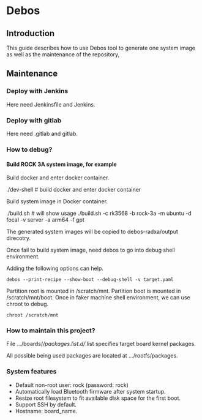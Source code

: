 # Debos

## Introduction

This guide describes how to use Debos tool to generate one system image as well
as the maintenance of the repository,

## Maintenance

### Deploy with Jenkins

Here need Jenkinsfile and Jenkins.

### Deploy with gitlab

Here need .gitlab and gitlab.

### How to debug?

#### Build ROCK 3A system image, for example

Build docker and enter docker container.

  ./dev-shell # build docker and enter docker container

Build system image in Docker container.

  ./build.sh # will show usage
  ./build.sh -c rk3568 -b rock-3a -m ubuntu -d focal -v server -a arm64 -f gpt

The generated system images will be copied to debos-radxa/output direcotry.

Once fail to build system image, need debos to go into debug shell environment.

Adding the following options can help.

```
debos --print-recipe --show-boot --debug-shell -v target.yaml
```

Partition root is mounted in /scratch/mnt. Partition boot is mounted in
/scratch/mnt/boot. Once in faker machine shell environment, we can use chroot
to debug.

```
chroot /scratch/mnt
```

### How to maintain this project?

File .../boards/*/packages.list.d/*.list specifies target board kernel packages.

All possible being used packages are located at .../rootfs/packages.

### System features

* Default non-root user: rock (password: rock)
* Automatically load Bluetooth firmware after system startup.
* Resize root filesystem to fit available disk space for the first boot.
* Support SSH by default.
* Hostname: board_name.
